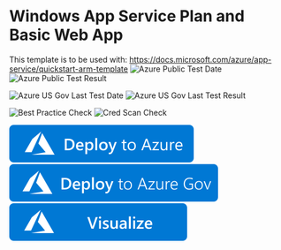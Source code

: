 # Windows App Service Plan and Basic Web App
This template is to be used with: https://docs.microsoft.com/azure/app-service/quickstart-arm-template
![Azure Public Test Date](https://azurequickstartsservice.blob.core.windows.net/badges/101-app-service-docs-windows/PublicLastTestDate.svg)
![Azure Public Test Result](https://azurequickstartsservice.blob.core.windows.net/badges/101-app-service-docs-windows/PublicDeployment.svg)

![Azure US Gov Last Test Date](https://azurequickstartsservice.blob.core.windows.net/badges/101-app-service-docs-windows/FairfaxLastTestDate.svg)
![Azure US Gov Last Test Result](https://azurequickstartsservice.blob.core.windows.net/badges/101-app-service-docs-windows/FairfaxDeployment.svg)

![Best Practice Check](https://azurequickstartsservice.blob.core.windows.net/badges/101-app-service-docs-windows/BestPracticeResult.svg)
![Cred Scan Check](https://azurequickstartsservice.blob.core.windows.net/badges/101-app-service-docs-windows/CredScanResult.svg)

[![Deploy To Azure](https://raw.githubusercontent.com/Azure/azure-quickstart-templates/master/1-CONTRIBUTION-GUIDE/images/deploytoazure.svg?sanitize=true)](https://portal.azure.com/#create/Microsoft.Template/uri/https%3A%2F%2Fraw.githubusercontent.com%2FAzure%2Fazure-quickstart-templates%2Fmaster%2F101-app-service-docs-windows%2Fazuredeploy.json)
[![Deploy To Azure US Gov](https://raw.githubusercontent.com/Azure/azure-quickstart-templates/master/1-CONTRIBUTION-GUIDE/images/deploytoazuregov.svg?sanitize=true)](https://portal.azure.us/#create/Microsoft.Template/uri/https%3A%2F%2Fraw.githubusercontent.com%2FAzure%2Fazure-quickstart-templates%2Fmaster%2F101-app-service-docs-windows%2Fazuredeploy.json)
[![Visualize](https://raw.githubusercontent.com/Azure/azure-quickstart-templates/master/1-CONTRIBUTION-GUIDE/images/visualizebutton.svg?sanitize=true)](http://armviz.io/#/?load=https%3A%2F%2Fraw.githubusercontent.com%2FAzure%2Fazure-quickstart-templates%2Fmaster%2F101-app-service-docs-windows%2Fazuredeploy.json)    